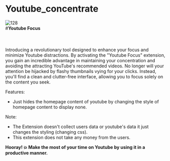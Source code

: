 # Youtube_concentrate
![128](https://github.com/PowerShell/PowerShell/assets/76679000/b8505a70-894a-45cb-9695-b860b17eab67)\
#<strong>Youtube Focus</strong>\
<br/>
<br/>
<br/>
Introducing a revolutionary tool designed to enhance your focus and minimize Youtube distractions.
By activating the "Youtube Focus" extension, you gain an incredible advantage in maintaining your concentration and avoiding the attracting YouTube's recommended videos. No longer will your attention be hijacked by flashy thumbnails vying for your clicks. Instead, you'll find a clean and clutter-free interface, allowing you to focus solely on the content you seek.

Features:
- Just hides the homepage content of youtube by changing the style of homepage content to display none.
  
Note:
<br/>
- The Extension doesn't collect users data or youtube's data it just changes the styling (changing css).
- This extension does not take any money from the users.

<strong>Hooray! 💥 Make the most of your time on Youtube by using it in a productive manner.</strong>
